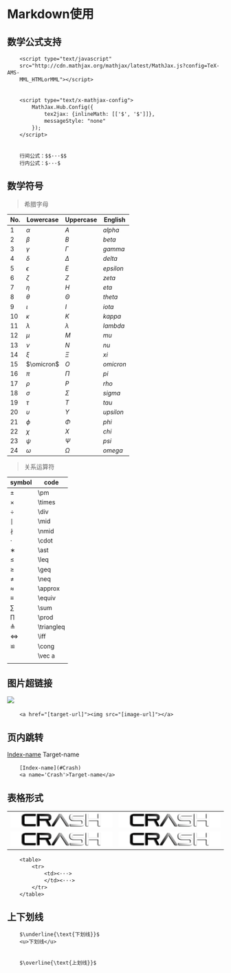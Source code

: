 # Markdown使用

<script type="text/javascript" 									
	src="http://cdn.mathjax.org/mathjax/latest/MathJax.js?config=TeX-AMS-
	MML_HTMLorMML"></script>

<script type="text/x-mathjax-config">
        MathJax.Hub.Config({
            tex2jax: {inlineMath: [['$', '$']]},
            messageStyle: "none"
        });</script>

## 数学公式支持

		<script type="text/javascript" 									
		src="http://cdn.mathjax.org/mathjax/latest/MathJax.js?config=TeX-AMS-
		MML_HTMLorMML"></script>


	    <script type="text/x-mathjax-config">
	        MathJax.Hub.Config({
	            tex2jax: {inlineMath: [['$', '$']]},
	            messageStyle: "none"
	        });
	    </script>


		行间公式：$$···$$
		行内公式：$···$

## 数学符号

> 希腊字母


| No.  | Lowercase  | Uppercase  |  English  |
| -- | -------- | -------- | ------- |
| $1$  |  $\alpha$  |    $A$     |  $alpha$  |
| $2$  |  $\beta$   |    $B$     |  $beta$   |
| $3$  |  $\gamma$  |  $\Gamma$  |  $gamma$  |
| $4$  |  $\delta$  |  $\Delta$  |  $delta$  |
| $5$  | $\epsilon$ |    $E$     | $epsilon$ |
| $6$  |  $\zeta$   |    $Z$     |  $zeta$   |
| $7$  |   $\eta$   |    $H$     |   $eta$   |
| $8$  |  $\theta$  |  $\Theta$  |  $theta$  |
| $9$  |  $\iota$   |    $I$     |  $iota$   |
| $10$ |  $\kappa$  |    $K$     |  $kappa$  |
| $11$ | $\lambda$  | $\lambda$  | $lambda$  |
| $12$ |   $\mu$    |    $M$     |   $mu$    |
| $13$ |   $\nu$    |    $N$     |   $nu$    |
| $14$ |   $\xi$    |   $\Xi$    |   $xi$    |
| $15$ | $\omicron$ |    $O$     | $omicron$ |
| $16$ |   $\pi$    |   $\Pi$    |   $pi$    |
| $17$ |   $\rho$   |    $P$     |   $rho$   |
| $18$ |  $\sigma$  |  $\Sigma$  |  $sigma$  |
| $19$ |   $\tau$   |    $T$     |   $tau$   |
| $20$ | $\upsilon$ | $\Upsilon$ | $upsilon$ |
| $21$ |   $\phi$   |   $\Phi$   |   $phi$   |
| $22$ |   $\chi$   |    $X$     |   $chi$   |
| $23$ |   $\psi$   |   $\Psi$   |   $psi$   |
| $24$ |  $\omega$  |  $\Omega$  |  $omega$  |

> 关系运算符

| symbol | code       |
| ------ | ---------- |
| ±      | \pm        |
| ×      | \times     |
| ÷      | \div       |
| ∣      | \mid       |
| ∤      | \nmid      |
| ⋅      | \cdot      |
| ∗      | \ast       |
| ≤      | \leq       |
| ≥      | \geq       |
| ≠      | \neq       |
| ≈      | \approx    |
| ≡      | \equiv     |
| ∑      | \sum       |
| ∏      | \prod      |
| ≜      | \triangleq |
| ⇔      | \iff       |
| ≌      | \cong      |
|        | \vec a     |
|        |            |

## 图片超链接

<a href="https://crash-database.readthedocs.io/en/master/"><img src="https://img1.wenhairu.com/images/2020/10/11/CkiRP.png"></a>

		<a href="[target-url]"><img src="[image-url]"></a>

## 页内跳转

[Index-name](#Crash)
<a name='Crash'>Target-name</a>

		[Index-name](#Crash)
		<a name='Crash'>Target-name</a>

## 表格形式

<table>
    <tr>
        <td><img src='Crash logo special.png'>
        <td><img src='Crash logo special.png'>
        </td>
    <tr>
        <td><img src='Crash logo special.png'>
        <td><img src='Crash logo special.png'>
        </td>
    </tr>
</table>

		<table>
			<tr>
			    <td><···>
			    </td><···>
			</tr>
		</table>

## 上下划线

		$\underline{\text{下划线}}$
		<u>下划线</u>


		$\overline{\text{上划线}}$

